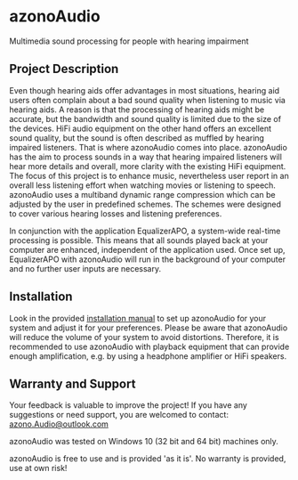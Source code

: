 # azonoAudio
Multimedia sound processing for people with hearing impairment

## Project Description
Even though hearing aids offer advantages in most situations, hearing aid users often complain about a bad sound quality when listening to music via hearing aids.
A reason is that the processing of hearing aids might be accurate, but the bandwidth and sound quality is limited due to the size of the devices.
HiFi audio equipment on the other hand offers an excellent sound quality, but the sound is often described as muffled by hearing impaired listeners.
That is where azonoAudio comes into place. 
azonoAudio has the aim to process sounds in a way that hearing impaired listeners will hear more details and overall, more clarity with the existing HiFi equipment. 
The focus of this project is to enhance music, nevertheless user report in an overall less listening effort when watching movies or listening to speech. 
azonoAudio uses a multiband dynamic range compression which can be adjusted by the user in predefined schemes. 
The schemes were designed to cover various hearing losses and listening preferences.

In conjunction with the application EqualizerAPO, a system-wide real-time processing is possible. 
This means that all sounds played back at your computer are enhanced, independent of the application used. 
Once set up, EqualizerAPO with azonoAudio will run in the background of your computer and no further user inputs are necessary.

## Installation
Look in the provided [installation manual](Installation_Manual.pdf) to set up azonoAudio for your system and adjust it for your preferences. 
Please be aware that azonoAudio will reduce the volume of your system to avoid distortions. Therefore, it is recommended to use azonoAudio with playback equipment that can provide enough amplification, e.g. by using a headphone amplifier or HiFi speakers.

## Warranty and Support
Your feedback is valuable to improve the project! 
If you have any suggestions or need support, you are welcomed to contact: azono.Audio@outlook.com

azonoAudio was tested on Windows 10 (32 bit and 64 bit) machines only.

azonoAudio is free to use and is provided 'as it is'. No warranty is provided, use at own risk!
